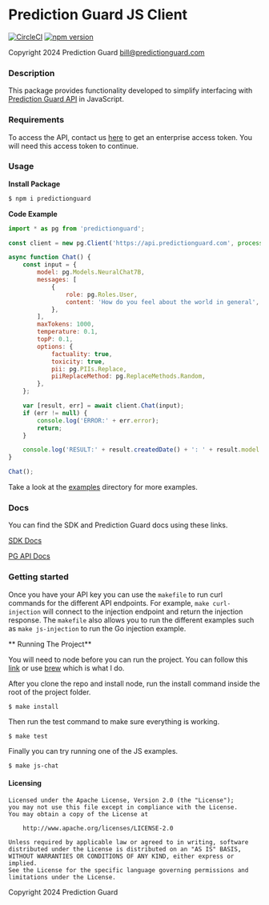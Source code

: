 # Prediction Guard JS Client

[![CircleCI](https://dl.circleci.com/status-badge/img/circleci/Cy6tWW4wpE69Ftb8vdTAN9/5WXNdoLm44kpG8i27QSZtA/tree/main.svg?style=svg)](https://dl.circleci.com/status-badge/redirect/circleci/Cy6tWW4wpE69Ftb8vdTAN9/5WXNdoLm44kpG8i27QSZtA/tree/main)
[![npm version](https://img.shields.io/npm/v/predictionguard.svg)](https://www.npmjs.com/package/predictionguard)

Copyright 2024 Prediction Guard
bill@predictionguard.com

### Description

This package provides functionality developed to simplify interfacing with [Prediction Guard API](https://www.predictionguard.com/) in JavaScript.

### Requirements

To access the API, contact us [here](https://mailchi.mp/predictionguard/getting-started) to get an enterprise access token. You will need this access token to continue.

### Usage

**Install Package**

```bash
$ npm i predictionguard
```

**Code Example**

```js
import * as pg from 'predictionguard';

const client = new pg.Client('https://api.predictionguard.com', process.env.PGKEY);

async function Chat() {
    const input = {
        model: pg.Models.NeuralChat7B,
        messages: [
            {
                role: pg.Roles.User,
                content: 'How do you feel about the world in general',
            },
        ],
        maxTokens: 1000,
        temperature: 0.1,
        topP: 0.1,
        options: {
            factuality: true,
            toxicity: true,
            pii: pg.PIIs.Replace,
            piiReplaceMethod: pg.ReplaceMethods.Random,
        },
    };

    var [result, err] = await client.Chat(input);
    if (err != null) {
        console.log('ERROR:' + err.error);
        return;
    }

    console.log('RESULT:' + result.createdDate() + ': ' + result.model + ': ' + result.choices[0].message.content);
}

Chat();
```
Take a look at the [examples](https://github.com/predictionguard/js-client/tree/main/examples) directory for more examples.

### Docs

You can find the SDK and Prediction Guard docs using these links.

[SDK Docs](https://predictionguard.github.io/js-client)

[PG API Docs](https://docs.predictionguard.com/docs/getting-started/welcome)

### Getting started

Once you have your API key you can use the `makefile` to run curl commands for the different API endpoints.
For example, `make curl-injection` will connect to the injection endpoint and return the injection response.
The `makefile` also allows you to run the different examples such as `make js-injection` to run the Go injection example.

** Running The Project**

You will need to node before you can run the project. You can follow this [link](https://nodejs.org/en/download/package-manager) or use [brew](https://formulae.brew.sh/formula/node) which is what I do.

After you clone the repo and install node, run the install command inside the root of the project folder.

```
$ make install
```

Then run the test command to make sure everything is working.

```
$ make test
```

Finally you can try running one of the JS examples.

```
$ make js-chat
```

#### Licensing

```
Licensed under the Apache License, Version 2.0 (the "License");
you may not use this file except in compliance with the License.
You may obtain a copy of the License at

    http://www.apache.org/licenses/LICENSE-2.0

Unless required by applicable law or agreed to in writing, software
distributed under the License is distributed on an "AS IS" BASIS,
WITHOUT WARRANTIES OR CONDITIONS OF ANY KIND, either express or implied.
See the License for the specific language governing permissions and
limitations under the License.
```

Copyright 2024 Prediction Guard

